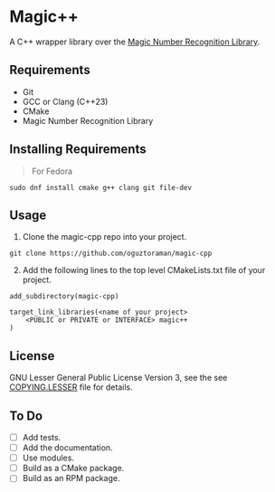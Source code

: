 # Magic++

A C++ wrapper library over the [Magic Number Recognition Library](https://github.com/file/file#readme-for-file1-command-and-the-libmagic3-library).

## Requirements

+ Git
+ GCC or Clang (C++23)
+ CMake
+ Magic Number Recognition Library

## Installing Requirements

> For Fedora

```
sudo dnf install cmake g++ clang git file-dev
```

## Usage

1. Clone the magic-cpp repo into your project.

```
git clone https://github.com/oguztoraman/magic-cpp
```

2. Add the following lines to the top level CMakeLists.txt file of your project.

```
add_subdirectory(magic-cpp)

target_link_libraries(<name of your project>
    <PUBLIC or PRIVATE or INTERFACE> magic++
)
```

## License

GNU Lesser General Public License Version 3, see the see [COPYING.LESSER](https://github.com/oguztoraman/magic-cpp/blob/main/COPYING.LESSER) file for details.

## To Do
 
+ [ ] Add tests.
+ [ ] Add the documentation.
+ [ ] Use modules.
+ [ ] Build as a CMake package.
+ [ ] Build as an RPM package.
